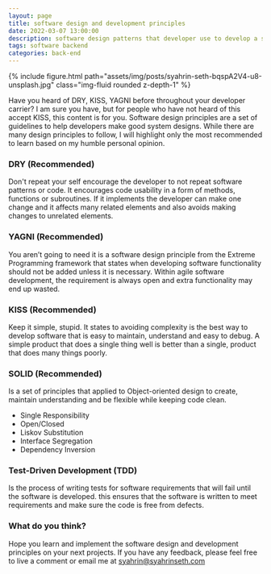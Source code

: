 ```yaml
---
layout: page
title: software design and development principles
date: 2022-03-07 13:00:00
description: software design patterns that developer use to develop a software.
tags: software backend
categories: back-end
---
```

<div class="row mt-3">
    <div class="col-sm mt-3 mt-md-0">
        {% include figure.html path="assets/img/posts/syahrin-seth-bqspA2V4-u8-unsplash.jpg" class="img-fluid rounded z-depth-1" %}
    </div>
</div>

Have you heard of DRY, KISS, YAGNI before throughout your developer carrier? I am sure you have, but for people who have not heard of this accept KISS, this content is for you. Software design principles are a set of guidelines to help developers make good system designs. While there are many design principles to follow, I will highlight only the most recommended to learn based on my humble personal opinion.

<h3>DRY (Recommended)</h3>

Don't repeat your self encourage the developer to not repeat software patterns or code. It encourages code usability in a form of methods, functions or subroutines. If it implements the developer can make one change and it affects many related elements and also avoids making changes to unrelated elements.

<h3>YAGNI (Recommended)</h3>

You aren’t going to need it is a software design principle from the Extreme Programming framework that states when developing software functionality should not be added unless it is necessary. Within agile software development, the requirement is always open and extra functionality may end up wasted.

<h3>KISS (Recommended)</h3>

Keep it simple, stupid. It states to avoiding complexity is the best way to develop software that is easy to maintain, understand and easy to debug. A simple product that does a single thing well is better than a single, product that does many things poorly.

<h3>SOLID (Recommended)</h3>

Is a set of principles that applied to Object-oriented design to create, maintain understanding and be flexible while keeping code clean.

- Single Responsibility
- Open/Closed
- Liskov Substitution
- Interface Segregation
- Dependency Inversion

<h3>Test-Driven Development (TDD)</h3>

Is the process of writing tests for software requirements that will fail until the software is developed. this ensures that the software is written to meet requirements and make sure the code is free from defects.

<h3>What do you think?</h3>

Hope you learn and implement the software design and development principles on your next projects. If you have any feedback, please feel free to live a comment or email me at <a href="mailto:syahrin@syahrinseth.com">syahrin@syahrinseth.com</a>
